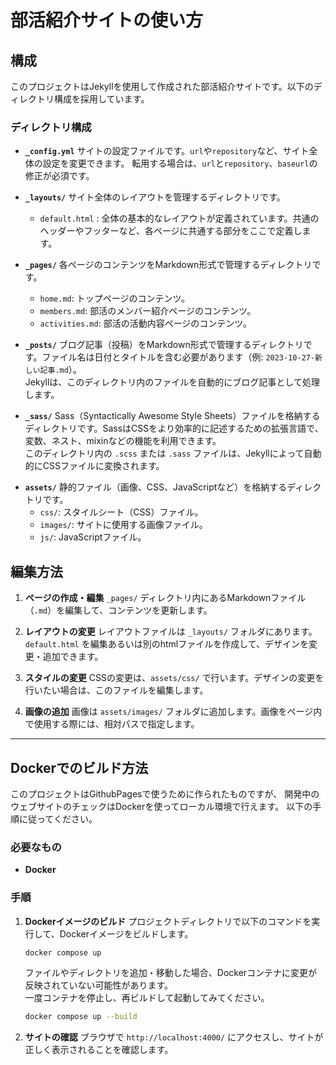# 部活紹介サイトの使い方

## 構成

このプロジェクトはJekyllを使用して作成された部活紹介サイトです。以下のディレクトリ構成を採用しています。

### ディレクトリ構成

- **`_config.yml`**
  サイトの設定ファイルです。`url`や`repository`など、サイト全体の設定を変更できます。
  転用する場合は、`url`と`repository`、`baseurl`の修正が必須です。

- **`_layouts/`**
  サイト全体のレイアウトを管理するディレクトリです。
  - `default.html` : 全体の基本的なレイアウトが定義されています。共通のヘッダーやフッターなど、各ページに共通する部分をここで定義します。

- **`_pages/`**
  各ページのコンテンツをMarkdown形式で管理するディレクトリです。
  - `home.md`: トップページのコンテンツ。
  - `members.md`: 部活のメンバー紹介ページのコンテンツ。
  - `activities.md`: 部活の活動内容ページのコンテンツ。

*   **`_posts/`**
    ブログ記事（投稿）をMarkdown形式で管理するディレクトリです。ファイル名は日付とタイトルを含む必要があります（例: `2023-10-27-新しい記事.md`）。  
    Jekyllは、このディレクトリ内のファイルを自動的にブログ記事として処理します。

*   **`_sass/`**
    Sass（Syntactically Awesome Style Sheets）ファイルを格納するディレクトリです。SassはCSSをより効率的に記述するための拡張言語で、変数、ネスト、mixinなどの機能を利用できます。  
    このディレクトリ内の `.scss` または `.sass` ファイルは、Jekyllによって自動的にCSSファイルに変換されます。

- **`assets/`**
  静的ファイル（画像、CSS、JavaScriptなど）を格納するディレクトリです。
  - `css/`: スタイルシート（CSS）ファイル。
  - `images/`: サイトに使用する画像ファイル。
  - `js/`: JavaScriptファイル。

## 編集方法

1. **ページの作成・編集**
   `_pages/` ディレクトリ内にあるMarkdownファイル（`.md`）を編集して、コンテンツを更新します。

2. **レイアウトの変更**
   レイアウトファイルは `_layouts/` フォルダにあります。`default.html` を編集あるいは別のhtmlファイルを作成して、デザインを変更・追加できます。

3. **スタイルの変更**
   CSSの変更は、`assets/css/` で行います。デザインの変更を行いたい場合は、このファイルを編集します。

4. **画像の追加**
   画像は `assets/images/` フォルダに追加します。画像をページ内で使用する際には、相対パスで指定します。

---

## Dockerでのビルド方法

このプロジェクトはGithubPagesで使うために作られたものですが、
開発中のウェブサイトのチェックはDockerを使ってローカル環境で行えます。
以下の手順に従ってください。


### 必要なもの

- **Docker**

### 手順

1. **Dockerイメージのビルド**
   プロジェクトディレクトリで以下のコマンドを実行して、Dockerイメージをビルドします。
   ```bash
   docker compose up
   ```

   ファイルやディレクトリを追加・移動した場合、Dockerコンテナに変更が反映されていない可能性があります。  
   一度コンテナを停止し、再ビルドして起動してみてください。
   ```bash
   docker compose up --build
   ```

2. **サイトの確認**
   ブラウザで `http://localhost:4000/` にアクセスし、サイトが正しく表示されることを確認します。

